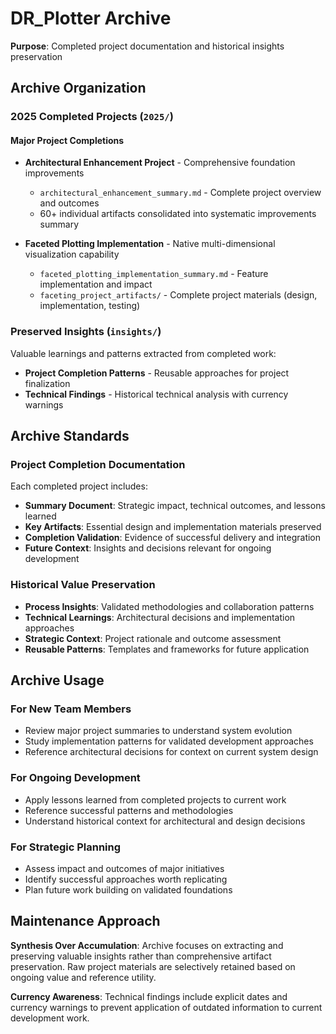 # DR_Plotter Archive

**Purpose**: Completed project documentation and historical insights preservation

## Archive Organization

### 2025 Completed Projects (`2025/`)

#### Major Project Completions
- **Architectural Enhancement Project** - Comprehensive foundation improvements
  - `architectural_enhancement_summary.md` - Complete project overview and outcomes
  - 60+ individual artifacts consolidated into systematic improvements summary

- **Faceted Plotting Implementation** - Native multi-dimensional visualization capability  
  - `faceted_plotting_implementation_summary.md` - Feature implementation and impact
  - `faceting_project_artifacts/` - Complete project materials (design, implementation, testing)

### Preserved Insights (`insights/`)
Valuable learnings and patterns extracted from completed work:
- **Project Completion Patterns** - Reusable approaches for project finalization
- **Technical Findings** - Historical technical analysis with currency warnings

## Archive Standards

### Project Completion Documentation
Each completed project includes:
- **Summary Document**: Strategic impact, technical outcomes, and lessons learned
- **Key Artifacts**: Essential design and implementation materials preserved
- **Completion Validation**: Evidence of successful delivery and integration
- **Future Context**: Insights and decisions relevant for ongoing development

### Historical Value Preservation
- **Process Insights**: Validated methodologies and collaboration patterns
- **Technical Learnings**: Architectural decisions and implementation approaches
- **Strategic Context**: Project rationale and outcome assessment
- **Reusable Patterns**: Templates and frameworks for future application

## Archive Usage

### For New Team Members
- Review major project summaries to understand system evolution
- Study implementation patterns for validated development approaches
- Reference architectural decisions for context on current system design

### For Ongoing Development  
- Apply lessons learned from completed projects to current work
- Reference successful patterns and methodologies
- Understand historical context for architectural and design decisions

### For Strategic Planning
- Assess impact and outcomes of major initiatives
- Identify successful approaches worth replicating
- Plan future work building on validated foundations

## Maintenance Approach

**Synthesis Over Accumulation**: Archive focuses on extracting and preserving valuable insights rather than comprehensive artifact preservation. Raw project materials are selectively retained based on ongoing value and reference utility.

**Currency Awareness**: Technical findings include explicit dates and currency warnings to prevent application of outdated information to current development work.